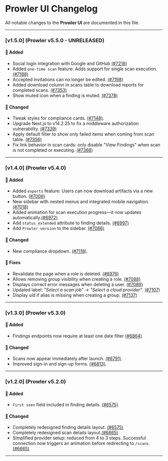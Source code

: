# Prowler UI Changelog

All notable changes to the **Prowler UI** are documented in this file.

---

### [v1.5.0] (Prowler v5.5.0 - UNRELEASED)

#### 🚀 Added

- Social login integration with Google and GitHub [(#7218)](https://github.com/prowler-cloud/prowler/pull/7218)
- Added `one-time scan` feature: Adds support for single scan execution. [(#7188)](https://github.com/prowler-cloud/prowler/pull/7188)
- Accepted invitations can no longer be edited. [(#7198)](https://github.com/prowler-cloud/prowler/pull/7198)
- Added download column in scans table to download reports for completed scans. [(#7353)](https://github.com/prowler-cloud/prowler/pull/7353)
- Show muted icon when a finding is muted. [(#7378)](https://github.com/prowler-cloud/prowler/pull/7378)

#### 🔄 Changed

- Tweak styles for compliance cards. [(#7148)](https://github.com/prowler-cloud/prowler/pull/7148).
- Upgrade Next.js to v14.2.25 to fix a middleware authorization vulnerability. [(#7339)](https://github.com/prowler-cloud/prowler/pull/7339)
- Apply default filter to show only failed items when coming from scan table. [(#7356)](https://github.com/prowler-cloud/prowler/pull/7356)
- Fix link behavior in scan cards: only disable "View Findings" when scan is not completed or executing. [(#7368)](https://github.com/prowler-cloud/prowler/pull/7368)

---

### [v1.4.0] (Prowler v5.4.0)

#### 🚀 Added

- Added `exports` feature: Users can now download artifacts via a new button. [(#7006)](https://github.com/prowler-cloud/prowler/pull/7006)
- New sidebar with nested menus and integrated mobile navigation. [(#7018)](https://github.com/prowler-cloud/prowler/pull/7018)
- Added animation for scan execution progress—it now updates automatically.[(#6972)](https://github.com/prowler-cloud/prowler/pull/6972)
- Add `status_extended` attribute to finding details. [(#6997)](https://github.com/prowler-cloud/prowler/pull/6997)
- Add `Prowler version` to the sidebar. [(#7086)](https://github.com/prowler-cloud/prowler/pull/7086)
  
#### 🔄 Changed

- New compliance dropdown. [(#7118)](https://github.com/prowler-cloud/prowler/pull/7118).
  
#### 🐞 Fixes

- Revalidate the page when a role is deleted. [(#6976)](https://github.com/prowler-cloud/prowler/pull/6976)
- Allows removing group visibility when creating a role. [(#7088)](https://github.com/prowler-cloud/prowler/pull/7088)
- Displays correct error messages when deleting a user. [(#7089)](https://github.com/prowler-cloud/prowler/pull/7089)
- Updated label: *"Select a scan job"* → *"Select a cloud provider"*. [(#7107)](https://github.com/prowler-cloud/prowler/pull/7107)
- Display uid if alias is missing when creating a group. [(#7137)](https://github.com/prowler-cloud/prowler/pull/7137)

---

### [v1.3.0] (Prowler v5.3.0)

#### 🚀 Added

- Findings endpoints now require at least one date filter [(#6864)](https://github.com/prowler-cloud/prowler/pull/6864).

#### 🔄 Changed

- Scans now appear immediately after launch. [(#6791)](https://github.com/prowler-cloud/prowler/pull/6791).
- Improved sign-in and sign-up forms. [(#6813)](https://github.com/prowler-cloud/prowler/pull/6813).

---

### [v1.2.0] (Prowler v5.2.0)

#### 🚀 Added

- `First seen` field included in finding details. [(#6575)](https://github.com/prowler-cloud/prowler/pull/6575)

#### 🔄 Changed

- Completely redesigned finding details layout. [(#6575)](https://github.com/prowler-cloud/prowler/pull/6575)
- Completely redesigned scan details layout.[(#6665)](https://github.com/prowler-cloud/prowler/pull/6665)
- Simplified provider setup: reduced from 4 to 3 steps. Successful connection now triggers an animation before redirecting to `/scans`. [(#6665)](https://github.com/prowler-cloud/prowler/pull/6665)

---
